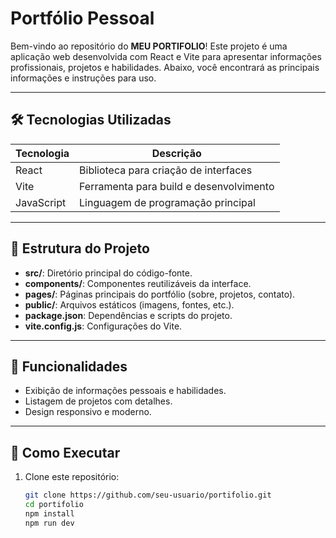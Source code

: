 # Portfólio Pessoal

Bem-vindo ao repositório do **MEU PORTIFOLIO**! Este projeto é uma aplicação web desenvolvida com React e Vite para apresentar informações profissionais, projetos e habilidades. Abaixo, você encontrará as principais informações e instruções para uso.

---

## 🛠 Tecnologias Utilizadas

| **Tecnologia**                   | **Descrição**                           |
|----------------------------------|-----------------------------------------|
| React                            | Biblioteca para criação de interfaces   |
| Vite                             | Ferramenta para build e desenvolvimento |
| JavaScript                       | Linguagem de programação principal      |

---

## 📖 Estrutura do Projeto

- **src/**: Diretório principal do código-fonte.
- **components/**: Componentes reutilizáveis da interface.
- **pages/**: Páginas principais do portfólio (sobre, projetos, contato).
- **public/**: Arquivos estáticos (imagens, fontes, etc.).
- **package.json**: Dependências e scripts do projeto.
- **vite.config.js**: Configurações do Vite.

---

## 🌟 Funcionalidades

- Exibição de informações pessoais e habilidades.
- Listagem de projetos com detalhes.
- Design responsivo e moderno.

---

## 🚀 Como Executar

1. Clone este repositório:
   ```bash
   git clone https://github.com/seu-usuario/portifolio.git
   cd portifolio
   npm install
   npm run dev
